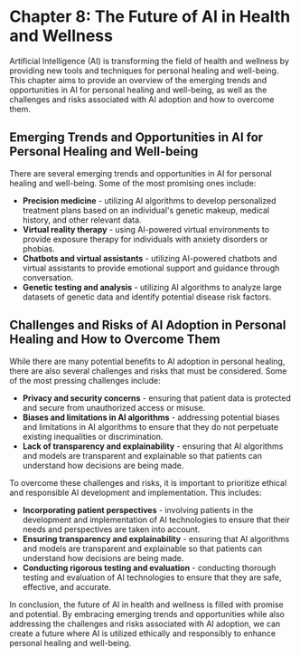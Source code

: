 Chapter 8: The Future of AI in Health and Wellness
==================================================

Artificial Intelligence (AI) is transforming the field of health and wellness by providing new tools and techniques for personal healing and well-being. This chapter aims to provide an overview of the emerging trends and opportunities in AI for personal healing and well-being, as well as the challenges and risks associated with AI adoption and how to overcome them.

Emerging Trends and Opportunities in AI for Personal Healing and Well-being
---------------------------------------------------------------------------

There are several emerging trends and opportunities in AI for personal healing and well-being. Some of the most promising ones include:

* **Precision medicine** - utilizing AI algorithms to develop personalized treatment plans based on an individual's genetic makeup, medical history, and other relevant data.
* **Virtual reality therapy** - using AI-powered virtual environments to provide exposure therapy for individuals with anxiety disorders or phobias.
* **Chatbots and virtual assistants** - utilizing AI-powered chatbots and virtual assistants to provide emotional support and guidance through conversation.
* **Genetic testing and analysis** - utilizing AI algorithms to analyze large datasets of genetic data and identify potential disease risk factors.

Challenges and Risks of AI Adoption in Personal Healing and How to Overcome Them
--------------------------------------------------------------------------------

While there are many potential benefits to AI adoption in personal healing, there are also several challenges and risks that must be considered. Some of the most pressing challenges include:

* **Privacy and security concerns** - ensuring that patient data is protected and secure from unauthorized access or misuse.
* **Biases and limitations in AI algorithms** - addressing potential biases and limitations in AI algorithms to ensure that they do not perpetuate existing inequalities or discrimination.
* **Lack of transparency and explainability** - ensuring that AI algorithms and models are transparent and explainable so that patients can understand how decisions are being made.

To overcome these challenges and risks, it is important to prioritize ethical and responsible AI development and implementation. This includes:

* **Incorporating patient perspectives** - involving patients in the development and implementation of AI technologies to ensure that their needs and perspectives are taken into account.
* **Ensuring transparency and explainability** - ensuring that AI algorithms and models are transparent and explainable so that patients can understand how decisions are being made.
* **Conducting rigorous testing and evaluation** - conducting thorough testing and evaluation of AI technologies to ensure that they are safe, effective, and accurate.

In conclusion, the future of AI in health and wellness is filled with promise and potential. By embracing emerging trends and opportunities while also addressing the challenges and risks associated with AI adoption, we can create a future where AI is utilized ethically and responsibly to enhance personal healing and well-being.
